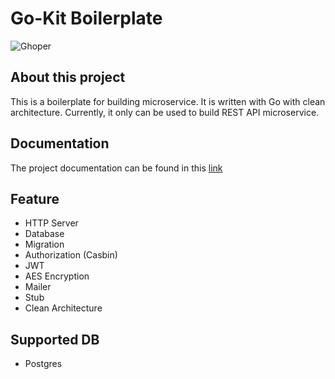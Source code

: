 # Go-Kit Boilerplate
![Ghoper](https://go.dev/images/gophers/ladder.svg)

## About this project
This is a boilerplate for building microservice. It is written with Go with clean architecture. Currently, it only can be used to build REST API microservice.

## Documentation
The project documentation can be found in this [link](https://green-gouda-0c8.notion.site/Golang-Go-Kit-3dd318e1eacd46fcbd99e20df8fa57e8)

## Feature
- HTTP Server
- Database
- Migration
- Authorization (Casbin)
- JWT
- AES Encryption
- Mailer
- Stub
- Clean Architecture

## Supported DB
- Postgres